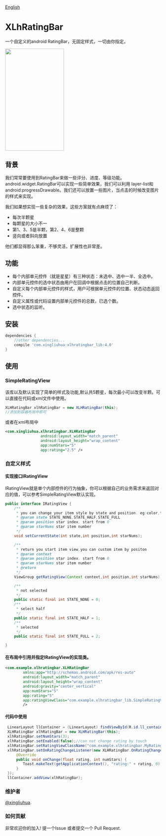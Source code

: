 [English](https://github.com/xingliuhua/XLHRatingBar/blob/master/README.md)
# XLhRatingBar

一个自定义的android RatingBar，无固定样式，一切由你指定。

<img src="https://github.com/xingliuhua/XLHRatingBar/blob/master/screenshot_1571735043111.jpg" height="330" width="190" >

## 背景
我们常常要使用到RatingBar来做一些评分、进度、等级功能。android.widget.RatingBar可以实现一些简单效果，我们可以利用
layer-list和android:progressDrawable。我们还可以放置一些图片，当点击的时候改变图片的样式来实现。

我们如果想实现一些复杂的效果，这些方案就有点麻烦了：
* 每次半颗星
* 每颗星的大小不一
* 第1、3、5是半颗，第2、4、6是整颗
* 竖向或者斜向放置

他们都显得那么笨重，不够灵活，扩展性也非常差。

## 功能

* 每个内部单元控件（就是星星）有三种状态：未选中、选中一半、全选中。
* 内部单元控件的选中状态由用户在回调中根据点击的位置自己判断。
* 自定义每个内部单元控件的样式，用户可根据单元控件的位置、状态动态返回控件。
* 自定义属性或代码设置内部单元控件的总数，已选个数。
* 选中状态的监听。

## 安装

```gradle
dependencies {
	//other dependencies...
	compile 'com.xingliuhua:xlhratingbar_lib:4.0'
}
```

## 使用
### SimpleRatingView
该库以及默认实现了简单的样式及功能,默认共5颗星，每次最小可以改变半颗。可以直接在代码或xml文件中使用。
```java
XLHRatingBar xlhRatingBar = new XLHRatingBar(this);
//添加到容器布局中即可
```
或者在xml布局中
```xml
<com.xingliuhua.xlhratingbar.XLHRatingBar
                android:layout_width="match_parent"
                android:layout_height="wrap_content"
                app:numStars="5"
                app:rating="2.5" />
```
### 自定义样式
#### 实现接口IRatingView
IRatingView就是单个内部控件的行为抽象，你可以根据自己的业务需求来返回对应的值，可以参考SimpleRatingView默认实现。
```java
public interface IRatingView {
    /**
     * you can change your item style by state and position. eg:color,text size.
     * @param state STATE_NONE,STATE_HALF,STATE_FULL
     * @param position star index. start from 0
     * @param starNums star item number
     */
    void setCurrentState(int state,int position,int starNums);

    /**
     * return you start item view,you can custom item by positon
     * @param context
     * @param position star index. start from 0
     * @param starNums star item number
     * @return
     */
    ViewGroup getRatingView(Context context,int position,int starNums);

    /**
     * not selected
     */
    public static final int STATE_NONE = 0;
    /**
     * select half
     */
    public static final int STATE_HALF = 1;
    /**
     * selected
     */
    public static final int STATE_FULL = 2;

}
```

#### 在布局中引用并指定IRatingView的实现类。

```xml
<com.example.xlhratingbar.XLHRatingBar
		xmlns:app="http://schemas.android.com/apk/res-auto"
        android:layout_width="match_parent"
        android:layout_height="wrap_content"
        android:gravity="center_vertical"
        app:numStars="5"
        app:rating="5"
        app:ratingViewClass="com.example.xlhratingbar_lib.SimpleRatingView"
        />
```


#### 代码中使用


```java
 LinearLayout llContainer = (LinearLayout) findViewById(R.id.ll_container);
 XLHRatingBar xlhRatingBar = new XLHRatingBar(this);
 xlhRatingBar.setNumStars(3);
 xlhRatingBar.setEnabled(false);//can not change rating by touch
 xlhRatingBar.setRatingViewClassName("com.example.xlhratingbar.MyRatingView4");
 xlhRatingBar.setOnRatingChangeListener(new XLHRatingBar.OnRatingChangeListener() {
     @Override
     public void onChange(float rating, int numStars) {
        Toast.makeText(getApplicationContext(), "rating:" + rating, 0).show();
     }
 });
 llContainer.addView(xlhRatingBar);
```

### 维护者

[@xingliuhua](https://github.com/xingliuhua).

### 如何贡献

非常欢迎你的加入! 提一个Issue 或者提交一个 Pull Request.
